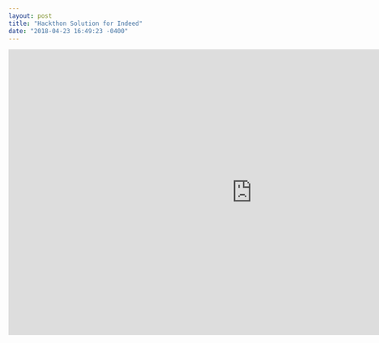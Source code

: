 ```yaml
---
layout: post
title: "Hackthon Solution for Indeed"
date: "2018-04-23 16:49:23 -0400"
---
```

<iframe src="https://onedrive.live.com/embed?cid=7A4009AE5855F5B2&amp;resid=7A4009AE5855F5B2%2110990&amp;authkey=APNlvKf-IvfOvzw&amp;em=2&amp;wdAr=1.7777777777777777" width="962px" height="565px" frameborder="0">this is ppt<a target="_blank" href="https://office.com">Microsoft Office</a> ppt <a target="_blank" href="https://office.com/webapps">Office Online</a> support</iframe>
